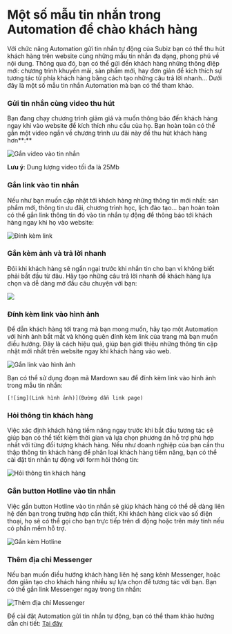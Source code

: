 # Một số mẫu tin nhắn trong Automation để chào khách hàng

Với chức năng Automation gửi tin nhắn tự động của Subiz bạn có thể thu hút khách hàng trên website cùng những mẫu tin nhắn đa dạng, phong phú về nội dung. Thông qua đó, bạn có thể gửi đến khách hàng những thông điệp mới: chương trình khuyến mãi, sản phấm mới, hay đơn giản để kích thích sự tương tác từ phía khách hàng bằng cách tạo những câu trả lời nhanh... Dưới đây là một số mẫu tin nhắn Automation mà bạn có thể tham khảo.

### **Gửi tin nhắn cùng video thu hút**

Bạn đang chạy chương trình giảm giá và muốn thông báo đến khách hàng ngay khi vào website để kích thích nhu cầu của họ. Bạn hoàn toàn có thể gắn một video ngắn về chương trình ưu đãi này để thu hút khách hàng hơn**:**

![G&#x1EAF;n video v&#xE0;o tin nh&#x1EAF;n](../../../../.gitbook/assets/videomessage.gif)

**Lưu ý**: Dung lượng video tối đa là 25Mb

### **Gắn link vào tin nhắn**

Nếu như bạn muốn cập nhật tới khách hàng những thông tin mới nhất: sản phẩm mới, thông tin ưu đãi, chương trình học, lịch đào tạo... bạn hoàn toàn có thể gắn link thông tin đó vào tin nhắn tự động để thông báo tới khách hàng ngay khi họ vào website:

![&#x110;&#xED;nh k&#xE8;m link](../../../../.gitbook/assets/link.png)

### **Gắn kèm ảnh và trả lời nhanh**

Đôi khi khách hàng sẽ ngần ngại trước khi nhắn tin cho bạn vì không biết phải bắt đầu từ đâu. Hãy tạo những câu trả lời nhanh để khách hàng lựa chọn và dễ dàng mở đầu câu chuyện với bạn:

![](../../../../.gitbook/assets/gif_quickreplies.gif)

### **Đính kèm link vào hình ảnh**

Để dẫn khách hàng tới trang mà bạn mong muốn, hãy tạo một Automation với hình ảnh bắt mắt và không quên đính kèm link của trang mà bạn muốn điều hướng. Đây là cách hiệu quả, giúp bạn giới thiệu những thông tin cập nhật mới nhất trên website ngay khi khách hàng vào web.

![G&#x1EAF;n link v&#xE0;o h&#xEC;nh &#x1EA3;nh](../../../../.gitbook/assets/markdown.png)

Bạn có thể sử dụng đoạn mã Mardown sau để đính kèm link vào hình ảnh trong mẫu tin nhắn: 

```text
[![img](Link hình ảnh)](Đường dẫn link page)
```

### **Hỏi thông tin khách hàng**

Việc xác định khách hàng tiềm năng ngay trước khi bắt đầu tương tác sẽ giúp bạn có thể tiết kiệm thời gian và lựa chọn phương án hỗ trợ phù hợp nhất với từng đối tượng khách hàng. Nếu như doanh nghiệp của bạn cần thu thập thông tin khách hàng để phân loại khách hàng tiềm năng, bạn có thể cài đặt tin nhắn tự động với form hỏi thông tin:

![H&#x1ECF;i th&#xF4;ng tin kh&#xE1;ch h&#xE0;ng](../../../../.gitbook/assets/sendcaptureleads%20%281%29.png)

### **Gắn button Hotline vào tin nhắn**

Việc gắn button Hotline vào tin nhắn sẽ giúp khách hàng có thể dễ dàng liên hệ đến bạn trong trường hợp cần thiết. Khi khách hàng click vào số điện thoại, họ sẽ có thể gọi cho bạn trực tiếp trên di động hoặc trên máy tính nếu có phần mềm hỗ trợ.

![G&#x1EAF;n k&#xE8;m Hotline](../../../../.gitbook/assets/callbutton.png)

### **Thêm địa chỉ Messenger**

Nếu bạn muốn điều hướng khách hàng liên hệ sang kênh Messenger, hoặc đơn giản tạo cho khách hàng nhiều sự lựa chọn để tương tác với bạn. Bạn có thể gắn link Messenger ngay trong tin nhắn:

![Th&#xEA;m &#x111;&#x1ECB;a ch&#x1EC9; Messenger](../../../../.gitbook/assets/facebook.png)

Để cài đặt Automation gửi tin nhắn tự động, bạn có thể tham khảo hướng dẫn chi tiết: [Tại đây](https://help.subiz.com/su-dung-subiz-nang-cao/tuong-tac-tu-dong/mot-so-automation-thong-dung/automation-gui-tin-nhan-tu-dong)  


  
  
  
  
  
  


  
  


###   

